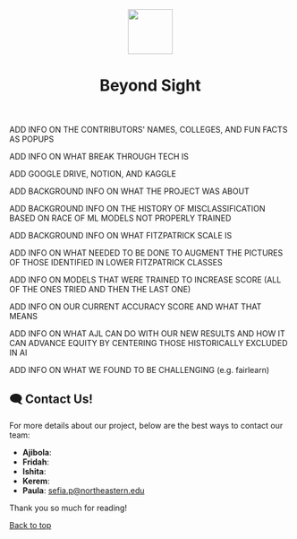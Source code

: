 <!-- HEADER -->
<div align="center">
  <!-- Source: https://tenor.com/view/football-soccer-ball-goal-golazo-gif-21897044 -->
  <img src="https://github.com/user-attachments/assets/d03a49d5-8eb5-440b-bc9d-75f4eabffde4" height=80>
  <h1>
    Beyond Sight
    <br><br>
  </h1>
</div>

<!-- CONTRIBUTORS -->
ADD INFO ON THE CONTRIBUTORS' NAMES, COLLEGES, AND FUN FACTS AS POPUPS

<!-- BREAK THROUGH TECH -->
ADD INFO ON WHAT BREAK THROUGH TECH IS

<!-- RESOURCES -->
ADD GOOGLE DRIVE, NOTION, AND KAGGLE

<!-- BACKROUND -->
ADD BACKGROUND INFO ON WHAT THE PROJECT WAS ABOUT

<!-- HISTORY OF MISCLASSIFICATION -->
ADD BACKGROUND INFO ON THE HISTORY OF MISCLASSIFICATION BASED ON RACE OF ML MODELS NOT PROPERLY TRAINED

<!-- FITZPATRICK SCALE -->
ADD BACKGROUND INFO ON WHAT FITZPATRICK SCALE IS

<!-- DATA MANIPULATION STRATEGIES -->
ADD INFO ON WHAT NEEDED TO BE DONE TO AUGMENT THE PICTURES OF THOSE IDENTIFIED IN LOWER FITZPATRICK CLASSES

<!-- MODEL -->
ADD INFO ON MODELS THAT WERE TRAINED TO INCREASE SCORE (ALL OF THE ONES TRIED AND THEN THE LAST ONE)

<!-- ACCURACY SCORE -->
ADD INFO ON OUR CURRENT ACCURACY SCORE AND WHAT THAT MEANS

<!-- FUTURE AJL DIRECTIVES -->
ADD INFO ON WHAT AJL CAN DO WITH OUR NEW RESULTS AND HOW IT CAN ADVANCE EQUITY BY CENTERING THOSE HISTORICALLY EXCLUDED IN AI

<!-- CHALLENGES/LIMITATIONS -->
ADD INFO ON WHAT WE FOUND TO BE CHALLENGING (e.g. fairlearn)

<!-- CONTACT US -->
## 🗨️ Contact Us!

For more details about our project, below are the best ways to contact our team:

- **Ajibola**:
- **Fridah**:
- **Ishita**:
- **Kerem**:
- **Paula**: sefia.p@northeastern.edu

Thank you so much for reading!

[Back to top](#top)
